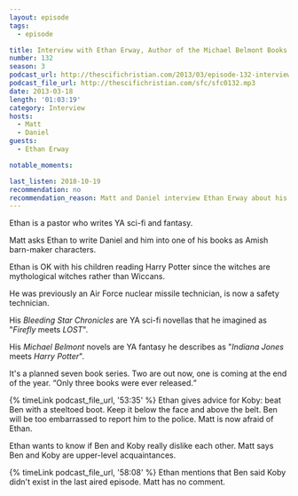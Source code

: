 ```yaml
---
layout: episode
tags:
  - episode

title: Interview with Ethan Erway, Author of the Michael Belmont Books
number: 132
season: 3
podcast_url: http://thescifichristian.com/2013/03/episode-132-interview-with-ethan-erway-author-of-the-michael-belmont-books/
podcast_file_url: http://thescifichristian.com/sfc/sfc0132.mp3
date: 2013-03-18
length: '01:03:19'
category: Interview
hosts:
  - Matt
  - Daniel
guests:
  - Ethan Erway

notable_moments:

last_listen: 2018-10-19
recommendation: no
recommendation_reason: Matt and Daniel interview Ethan Erway about his books, of which Daniel is a big fan.
---
```

Ethan is a pastor who writes YA sci-fi and fantasy.

Matt asks Ethan to write Daniel and him into one of his books as Amish barn-maker characters.

Ethan is OK with his children reading Harry Potter since the witches are mythological witches rather than Wiccans.

He was previously an Air Force nuclear missile technician, is now a safety technician.

His <i class="work-title">Bleeding Star Chronicles</i> are YA sci-fi novellas that he imagined as "<i class="work-title">Firefly</i> meets <i class="work-title">LOST</i>".

His <i class="work-title">Michael Belmont</i> novels are YA fantasy he describes as "<i class="work-title">Indiana Jones</i> meets <i class="work-title">Harry Potter</i>". 

It's a planned seven book series. Two are out now, one is coming at the end of the year. <q class="archivist inline">Only three books were ever released.</q>

{% timeLink podcast_file_url, '53:35' %} Ethan gives advice for Koby: beat Ben with a steeltoed boot. Keep it below the face and above the belt. Ben will be too embarrassed to report him to the police. Matt is now afraid of Ethan. 

Ethan wants to know if Ben and Koby really dislike each other. Matt says Ben and Koby are upper-level acquaintances.

{% timeLink podcast_file_url, '58:08' %} Ethan mentions that Ben said Koby didn't exist in the last aired episode. Matt has no comment.